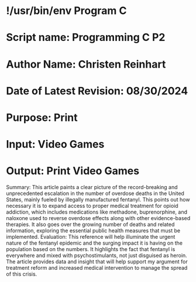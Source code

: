 # !/usr/bin/env Program C
# Script name: Programming C P2
# Author Name: Christen Reinhart
# Date of Latest Revision: 08/30/2024
# Purpose: Print
# Input: Video Games
# Output: Print Video Games

Summary: This article paints a clear picture of the record-breaking and unprecedented escalation in the number of overdose deaths in the United States, mainly fueled by illegally manufactured fentanyl. This points out how necessary it is to expand access to proper medical treatment for opioid addiction, which includes medications like methadone, buprenorphine, and naloxone used to reverse overdose effects along with other evidence-based therapies. It also goes over the growing number of deaths and related information, exploring the essential public health measures that must be implemented.
Evaluation: This reference will help illuminate the urgent nature of the fentanyl epidemic and the surging impact it is having on the population based on the numbers. It highlights the fact that fentanyl is everywhere and mixed with psychostimulants, not just disguised as heroin. The article provides data and insight that will help support my argument for treatment reform and increased medical intervention to manage the spread of this crisis. 

